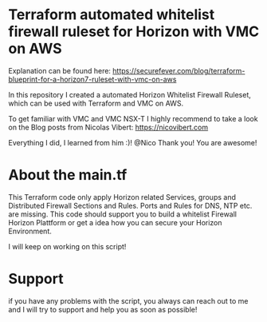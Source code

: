 # Terraform automated whitelist firewall ruleset for Horizon with VMC on AWS

Explanation can be found here: https://securefever.com/blog/terraform-blueprint-for-a-horizon7-ruleset-with-vmc-on-aws

In this repository I created a automated Horizon Whitelist Firewall Ruleset, which can be used with
Terraform and VMC on AWS.

To get familiar with VMC and VMC NSX-T I highly recommend to take a look on the Blog posts from Nicolas Vibert:
https://nicovibert.com

Everything I did, I learned from him :)! @Nico Thank you! You are awesome!

# About the main.tf

This Terraform code only apply Horizon related Services, groups and Distributed Firewall Sections and Rules. Ports and Rules for DNS, NTP etc. are missing.
This code should support you to build a whitelist Firewall Horizon Plattform or get a idea how you can secure your Horizon Environment.

I will keep on working on this script!

# Support

if you have any problems with the script, you always can reach out to me and I will try to support and help you as soon as possible!
